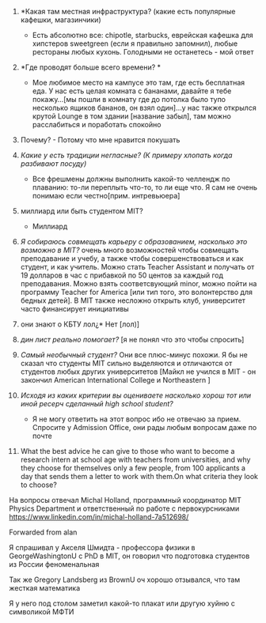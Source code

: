 1. *Какая там местная инфраструктура? (какие есть популярные кафешки, магазинчики)  
   
   - Есть абсолютно все: chipotle, starbucks, еврейская кафешка для хипстеров sweetgreen (если я правильно запомнил), любые рестораны любых кухонь. Голодными не останетесь - мой ответ
2. *Где проводят больше всего времени? *
   
   - Мое любимое место на кампусе это там, где есть бесплатная еда. У нас есть целая комната с бананами, давайте я тебе покажу…[мы пошли в комнату где до потолка было тупо несколько ящиков бананов, он взял один]…у нас также открылся крутой Lounge в том здании [название забыл], там можно расслабиться и поработать спокойно
   
3.   Почему?
    - Потому что мне нравится покушать 
4. *Какие у  есть традиции негласные? (К примеру хлопать когда разбивают посуду)*
   
   - Все фрешмены должны выполнить какой-то челлендж по плаванию: то-ли переплыть что-то, то ли еще что. Я сам не очень понимаю если честно[прим. интревьюера]
5. миллиард или быть студентом MIT?
    - Миллиард
6.  *Я собираюсь совмещать карьеру с образованием, насколько это возможно в MIT?*
   очень много возможностей чтобы совмещать преподавание и учебу, а также чтобы совершенствоваться и как студент, и как учитель. Можно стать Teacher Assistant и получать от 19 долларов в час с прибавкой по 50 центов за каждый год преподавания. Можно взять соответсвующий minor, можно пойти на программу Teacher for America [или тип того, это волонтерство для бедных детей]. В MIT также несложно открыть клуб, университет часто финансирует инициативы
7.  они знают о КБТУ лол¿* 
   Нет [лол)]
8. *дин лист реально помогает?*
   [я не понял что это чтобы спросить]
9. *Самый необычный студент?*
   Они все плюс-минус похожи. Я бы не сказал что студенты MIT сильно выделяются и отличаются от студентов любых других университетов [Майкл не учился в MIT - он закончил American International College и Northeastern ]
10. *Исходя из каких критерии вы оцениваете насколько хорош тот или иной ресерч сделанный high school student?*
    
    - Я не могу ответить на этот вопрос ибо не отвечаю за прием. Спросите у Admission Office, они рады любым вопросам даже по почте
11. What the best advice he can give to those who want to become a research intern at school age with teachers from universities, and why they choose for themselves only a few people, from 100 applicants a day that sends them a letter to work with them.On what criteria they look to choose?

На вопросы отвечал Michal Holland, программный координатор MIT Physics Department и ответственный по работе с первокурсниками 
https://www.linkedin.com/in/michal-holland-7a512698/







Forwarded from alan



Я спрашивал у Акселя Шмидта - профессора физики в GeorgeWashingtonU с PhD в MIT, он говорил что подготовка студентов из России феноменальная

Так же Gregory Landsberg из BrownU оч хорошо отзывался, что там жесткая математика


Я у него под столом заметил какой-то плакат или другую хуйню с символикой МФТИ


